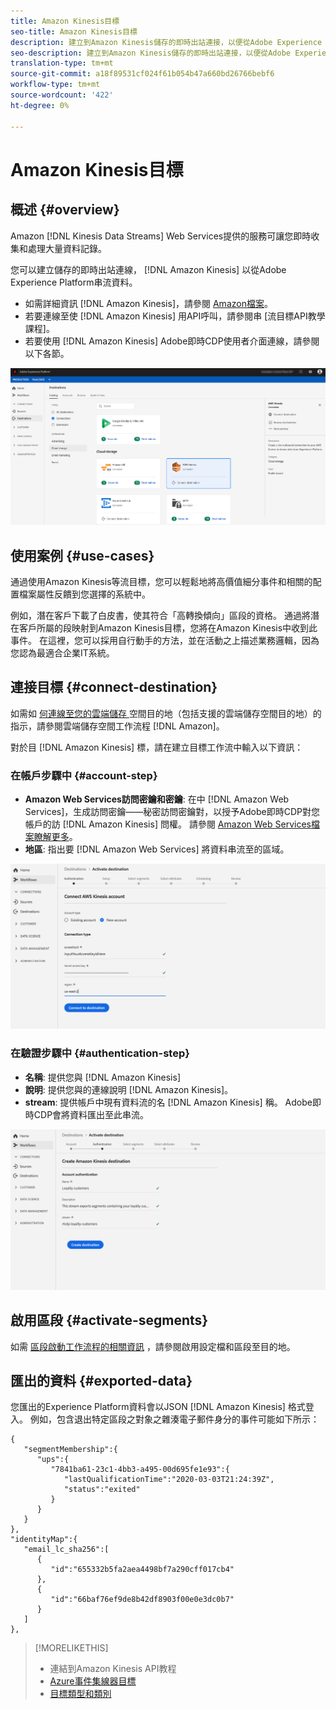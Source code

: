 ```yaml
---
title: Amazon Kinesis目標
seo-title: Amazon Kinesis目標
description: 建立到Amazon Kinesis儲存的即時出站連接，以便從Adobe Experience Platform流資料。
seo-description: 建立到Amazon Kinesis儲存的即時出站連接，以便從Adobe Experience Platform流資料。
translation-type: tm+mt
source-git-commit: a18f89531cf024f61b054b47a660bd26766bebf6
workflow-type: tm+mt
source-wordcount: '422'
ht-degree: 0%

---
```



# Amazon Kinesis目標

## 概述 {#overview}

Amazon [!DNL Kinesis Data Streams] Web Services提供的服務可讓您即時收集和處理大量資料記錄。

您可以建立儲存的即時出站連線， [!DNL Amazon Kinesis] 以從Adobe Experience Platform串流資料。

* 如需詳細資訊 [!DNL Amazon Kinesis]，請參閱 [Amazon檔案](https://docs.aws.amazon.com/streams/latest/dev/introduction.html)。
* 若要連線至使 [!DNL Amazon Kinesis] 用API呼叫，請參閱串 [流目標API教學課程]。
* 若要使用 [!DNL Amazon Kinesis] Adobe即時CDP使用者介面連線，請參閱以下各節。

![UI中的Amazon Kinesis](/help/rtcdp/destinations/assets/aws-kinesis-destination.png)


## 使用案例 {#use-cases}

通過使用Amazon Kinesis等流目標，您可以輕鬆地將高價值細分事件和相關的配置檔案屬性反饋到您選擇的系統中。

例如，潛在客戶下載了白皮書，使其符合「高轉換傾向」區段的資格。 通過將潛在客戶所屬的段映射到Amazon Kinesis目標，您將在Amazon Kinesis中收到此事件。 在這裡，您可以採用自行動手的方法，並在活動之上描述業務邏輯，因為您認為最適合企業IT系統。

## 連接目標 {#connect-destination}

如需如 [何連線至您的雲端儲存 ](/help/rtcdp/destinations/cloud-storage-destinations-workflow.md)空間目的地（包括支援的雲端儲存空間目的地）的指示，請參閱雲端儲存空間工作流程 [!DNL Amazon]。

對於目 [!DNL Amazon Kinesis] 標，請在建立目標工作流中輸入以下資訊：

### 在帳戶步驟中 {#account-step}

* **Amazon Web Services訪問密鑰和密鑰**: 在中 [!DNL Amazon Web Services]，生成訪問密鑰——秘密訪問密鑰對，以授予Adobe即時CDP對您帳戶的訪 [!DNL Amazon Kinesis] 問權。 請參閱 [Amazon Web Services檔案瞭解更多](https://docs.aws.amazon.com/IAM/latest/UserGuide/id_credentials_access-keys.html)。
* **地區**: 指出要 [!DNL Amazon Web Services] 將資料串流至的區域。

![帳戶步驟中的輸入欄位](/help/rtcdp/destinations/assets/aws-kinesis-account-step.png)

### 在驗證步驟中 {#authentication-step}

* **名稱**: 提供您與 [!DNL Amazon Kinesis]
* **說明**: 提供您與的連線說明 [!DNL Amazon Kinesis]。
* **stream**: 提供帳戶中現有資料流的名 [!DNL Amazon Kinesis] 稱。 Adobe即時CDP會將資料匯出至此串流。

![驗證步驟中的輸入欄位](/help/rtcdp/destinations/assets/aws-kinesis-authentication-step.png)

<!--

>[!IMPORTANT]
>
>Adobe Real-time CDP needs `write` permissions on the bucket object where the export files will be delivered.

-->

## 啟用區段 {#activate-segments}

如需 [區段啟動工作流程的相關資訊](/help/rtcdp/destinations/activate-destinations.md) ，請參閱啟用設定檔和區段至目的地。

## 匯出的資料 {#exported-data}

您匯出的Experience Platform資料會以JSON [!DNL Amazon Kinesis] 格式登入。 例如，包含退出特定區段之對象之雜湊電子郵件身分的事件可能如下所示：

```
{
   "segmentMembership":{
      "ups":{
         "7841ba61-23c1-4bb3-a495-00d695fe1e93":{
            "lastQualificationTime":"2020-03-03T21:24:39Z",
            "status":"exited"
         }
      }
   }
},
"identityMap":{
   "email_lc_sha256":[
      {
         "id":"655332b5fa2aea4498bf7a290cff017cb4"
      },
      {
         "id":"66baf76ef9de8b42df8903f00e0e3dc0b7"
      }
   ]
},
```



>[!MORELIKETHIS]
>
>* 連結到Amazon Kinesis API教程
>* [Azure事件集線器目標](/help/rtcdp/destinations/azure-event-hubs-destination.md)
>* [目標類型和類別](/help/rtcdp/destinations/destination-types.md)

